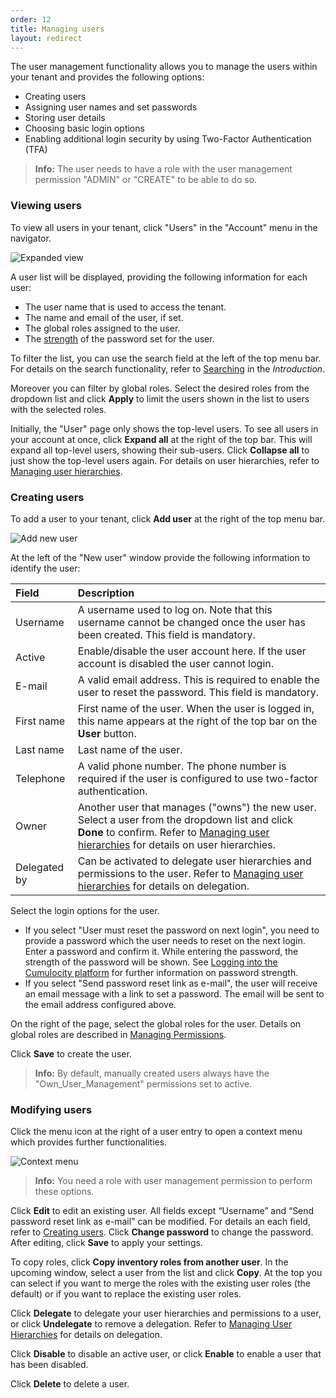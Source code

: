 ```yaml
---
order: 12
title: Managing users
layout: redirect
---
```


The user management functionality allows you to manage the users within your tenant and provides the following options:

- Creating users
- Assigning user names and set passwords
- Storing user details
- Choosing basic login options
- Enabling additional login security by using Two-Factor Authentication (TFA)

> **Info:** The user needs to have a role with the user management permission "ADMIN" or "CREATE" to be able to do so.

### Viewing users

To view all users in your tenant, click "Users" in the "Account" menu in the navigator.

![Expanded view](/guides/images/users-guide/userslist.png)

A user list will be displayed, providing the following information for each user:

* The user name that is used to access the tenant.
* The name and email of the user, if set.
* The global roles assigned to the user.
* The [strength](/guides/users-guide/overview#login) of the password set for the user.

To filter the list, you can use the search field at the left of the top menu bar. For details on the search functionality, refer to [Searching](/guides/users-guide/overview##searching) in the *Introduction*.

Moreover you can filter by global roles. Select the desired roles from the dropdown list and click **Apply** to limit the users shown in the list to users with the selected roles.

Initially, the "User" page only shows the top-level users. To see all users in your account at once, click **Expand all** at the right of the top bar. This will expand all top-level users, showing their sub-users. Click **Collapse all** to just show the top-level users again. For details on user hierarchies, refer to [Managing user hierarchies](/guides/users-guide/enterprise-edition/user-hierarchies).

### <a name="creating-users"></a>Creating users

To add a user to your tenant, click **Add user** at the right of the top menu bar. 

![Add new user](/guides/images/users-guide/newuser.png)

At the left of the "New user" window provide the following information to identify the user:

|Field|Description|
|:---|:---|
|Username|A username used to log on. Note that this username cannot be changed once the user has been created. This field is mandatory.
|Active|Enable/disable the user account here. If the user account is disabled the user cannot login. 
|E-mail|A valid email address. This is required to enable the user to reset the password. This field is mandatory.
|First name|First name of the user. When the user is logged in, this name appears at the right of the top bar on the **User** button. 
|Last name|Last name of the user.
|Telephone|A valid phone number. The phone number is required if the user is configured to use two-factor authentication.
|Owner|Another user that manages ("owns") the new user. Select a user from the dropdown list and click **Done** to confirm. Refer to [Managing user hierarchies](/guides/users-guide/enterprise-edition#user-hierarchies) for details on user hierarchies.
|Delegated by|Can be activated to delegate user hierarchies and permissions to the user. Refer to [Managing user hierarchies](/guides/users-guide/enterprise-edition#hierarchy) for details on delegation.

Select the login options for the user.

* If you select "User must reset the password on next login", you need to provide a password which the user needs to reset on the next login. <br>Enter a password and confirm it. While entering the password, the strength of the password will be shown. See [Logging into the Cumulocity platform](/guides/users-guide/overview/#login) for further information on password strength.  
* If you select "Send password reset link as e-mail", the user will receive an email message with a link to set a password. The email will be sent to the email address configured above.

On the right of the page, select the global roles for the user. Details on global roles are described in [Managing Permissions](/guides/users-guide/administration/managing-permissions).

Click **Save** to create the user.

<!--what does that mean -->
> **Info:** By default, manually created users always have the "Own_User_Management" permissions set to active.

### Modifying users

Click the menu icon at the right of a user entry to open a context menu which provides further functionalities.

<img src="/guides/images/users-guide/Admin_UserContextMenu.png" alt="Context menu" style="max-width: 100%">

> **Info:** You need a role with user management permission to perform these options.

Click **Edit** to edit an existing user. All fields except “Username” and “Send password reset link as e-mail” can be modified. For details an each field, refer to [Creating users](#creating-users). Click **Change password** to change the password. After editing, click **Save** to apply your settings.

To copy roles, click **Copy inventory roles from another user**. In the upcoming window, select a user from the list and click **Copy**. At the top you can select if you want to merge the roles with the existing user roles (the default) or if you want to replace the existing user roles.

Click **Delegate** to delegate your user hierarchies and permissions to a user, or click **Undelegate** to remove a delegation. Refer to [Managing User Hierarchies](/guides/users-guide/enterprise-edition#hierarchy) for details on delegation.

Click **Disable** to disable an active user, or click **Enable** to enable a user that has been disabled.

Click **Delete** to delete a user.